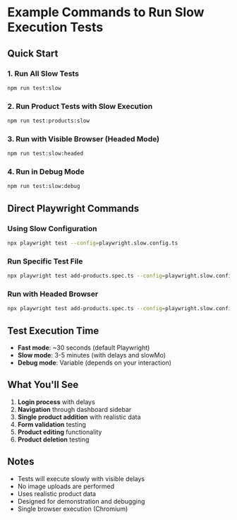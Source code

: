 # Example Commands to Run Slow Execution Tests

## Quick Start

### 1. Run All Slow Tests
```bash
npm run test:slow
```

### 2. Run Product Tests with Slow Execution
```bash
npm run test:products:slow
```

### 3. Run with Visible Browser (Headed Mode)
```bash
npm run test:slow:headed
```

### 4. Run in Debug Mode
```bash
npm run test:slow:debug
```

## Direct Playwright Commands

### Using Slow Configuration
```bash
npx playwright test --config=playwright.slow.config.ts
```

### Run Specific Test File
```bash
npx playwright test add-products.spec.ts --config=playwright.slow.config.ts
```

### Run with Headed Browser
```bash
npx playwright test add-products.spec.ts --config=playwright.slow.config.ts --headed
```

## Test Execution Time

- **Fast mode**: ~30 seconds (default Playwright)
- **Slow mode**: 3-5 minutes (with delays and slowMo)
- **Debug mode**: Variable (depends on your interaction)

## What You'll See

1. **Login process** with delays
2. **Navigation** through dashboard sidebar
3. **Single product addition** with realistic data
4. **Form validation** testing
5. **Product editing** functionality
6. **Product deletion** testing

## Notes

- Tests will execute slowly with visible delays
- No image uploads are performed
- Uses realistic product data
- Designed for demonstration and debugging
- Single browser execution (Chromium)
